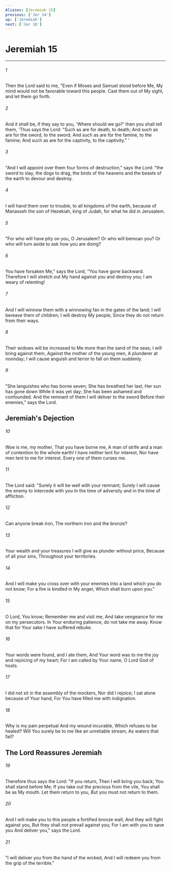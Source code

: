 ```yaml
---
Aliases: [Jeremiah 15]
previous: ['Jer 14']
up: ['Jeremiah']
next: ['Jer 16']
---
```

# Jeremiah 15

***


###### 1 
Then the Lord said to me, "Even if Moses and Samuel stood before Me, My mind would not be favorable toward this people. Cast them out of My sight, and let them go forth. 

###### 2 
And it shall be, if they say to you, 'Where should we go?' then you shall tell them, 'Thus says the Lord: "Such as are for death, to death; And such as are for the sword, to the sword; And such as are for the famine, to the famine; And such as are for the captivity, to the captivity." ' 

###### 3 
"And I will appoint over them four forms of destruction," says the Lord: "the sword to slay, the dogs to drag, the birds of the heavens and the beasts of the earth to devour and destroy. 

###### 4 
I will hand them over to trouble, to all kingdoms of the earth, because of Manasseh the son of Hezekiah, king of Judah, for what he did in Jerusalem. 

###### 5 
"For who will have pity on you, O Jerusalem? Or who will bemoan you? Or who will turn aside to ask how you are doing? 

###### 6 
You have forsaken Me," says the Lord, "You have gone backward. Therefore I will stretch out My hand against you and destroy you; I am weary of relenting! 

###### 7 
And I will winnow them with a winnowing fan in the gates of the land; I will bereave them of children; I will destroy My people, Since they do not return from their ways. 

###### 8 
Their widows will be increased to Me more than the sand of the seas; I will bring against them, Against the mother of the young men, A plunderer at noonday; I will cause anguish and terror to fall on them suddenly. 

###### 9 
"She languishes who has borne seven; She has breathed her last; Her sun has gone down While it was yet day; She has been ashamed and confounded. And the remnant of them I will deliver to the sword Before their enemies," says the Lord.

## Jeremiah's Dejection 

###### 10 
Woe is me, my mother, That you have borne me, A man of strife and a man of contention to the whole earth! I have neither lent for interest, Nor have men lent to me for interest. Every one of them curses me. 

###### 11 
The Lord said: "Surely it will be well with your remnant; Surely I will cause the enemy to intercede with you In the time of adversity and in the time of affliction. 

###### 12 
Can anyone break iron, The northern iron and the bronze? 

###### 13 
Your wealth and your treasures I will give as plunder without price, Because of all your sins, Throughout your territories. 

###### 14 
And I will make you cross over with your enemies Into a land which you do not know; For a fire is kindled in My anger, Which shall burn upon you." 

###### 15 
O Lord, You know; Remember me and visit me, And take vengeance for me on my persecutors. In Your enduring patience, do not take me away. Know that for Your sake I have suffered rebuke. 

###### 16 
Your words were found, and I ate them, And Your word was to me the joy and rejoicing of my heart; For I am called by Your name, O Lord God of hosts. 

###### 17 
I did not sit in the assembly of the mockers, Nor did I rejoice; I sat alone because of Your hand, For You have filled me with indignation. 

###### 18 
Why is my pain perpetual And my wound incurable, Which refuses to be healed? Will You surely be to me like an unreliable stream, As waters that fail? 

## The Lord Reassures Jeremiah 

###### 19 
Therefore thus says the Lord: "If you return, Then I will bring you back; You shall stand before Me; If you take out the precious from the vile, You shall be as My mouth. Let them return to you, But you must not return to them. 

###### 20 
And I will make you to this people a fortified bronze wall; And they will fight against you, But they shall not prevail against you; For I am with you to save you And deliver you," says the Lord. 

###### 21 
"I will deliver you from the hand of the wicked, And I will redeem you from the grip of the terrible."
